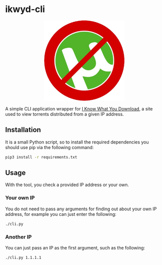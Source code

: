 # ikwyd-cli

<div align="center">
    <img src="assets/ikwyd-icon.png" width="256px"/>
</div>

A simple CLI application wrapper for [I Know What You Download](https://iknowwhatyoudownload.com/), a site used to view torrents distributed from a given IP address.

## Installation
It is a small Python script, so to install the required dependencies you should use pip via the following command:

```bash
pip3 install -r requirements.txt
```

## Usage
With the tool, you check a provided IP address or your own.
### Your own IP
You do not need to pass any arguments for finding out about your own IP address, for example you can just enter the following:

```bash
./cli.py
```

### Another IP
You can just pass an IP as the first argument, such as the following:

```bash
./cli.py 1.1.1.1
